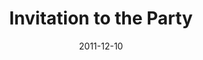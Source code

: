 ---
layout: message
category: message
series: "RSVP"
title: "Invitation to the Party"
date: 2011-12-10
audio-description: "Brian Tome talks about extending the invitation."
audio: "http://www.crossroads.net/players/media/hq/rsvp03.mp3"
audio-title: "Invitation to the Party"
audio-duration: "33&#58;51"
program-description: "RSVP - Invitation to the Party Program"
program: "http://www.crossroads.net/players/media/hq/12_10-11_11Program.pdf"
program-title: "Invitation to the Party"
---